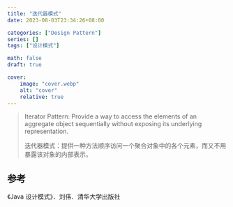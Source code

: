 ```yaml
---
title: "迭代器模式"
date: 2023-08-03T23:34:26+08:00

categories: ["Design Pattern"]
series: []
tags: ["设计模式"]

math: false
draft: true

cover:
    image: "cover.webp"
    alt: "cover"
    relative: true
---
```


> Iterator Pattern: Provide a way to access the elements of an aggregate object sequentially without exposing its underlying representation.
> 
> 迭代器模式：提供一种方法顺序访问一个聚合对象中的各个元素，而又不用暴露该对象的内部表示。

## 参考

《Java 设计模式》．刘伟．清华大学出版社
